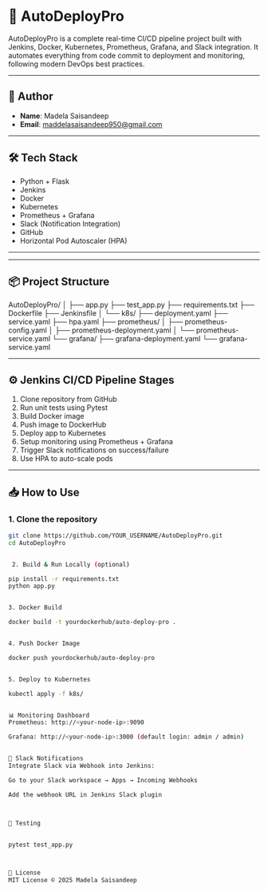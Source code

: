 # 🚀 AutoDeployPro

AutoDeployPro is a complete real-time CI/CD pipeline project built with Jenkins, Docker, Kubernetes, Prometheus, Grafana, and Slack integration. It automates everything from code commit to deployment and monitoring, following modern DevOps best practices.

---

## 👤 Author

- **Name**: Madela Saisandeep  
- **Email**: maddelasaisandeep950@gmail.com  

---

## 🛠️ Tech Stack

- Python + Flask
- Jenkins
- Docker
- Kubernetes
- Prometheus + Grafana
- Slack (Notification Integration)
- GitHub
- Horizontal Pod Autoscaler (HPA)

---

---

## 📦 Project Structure



AutoDeployPro/ │ ├── app.py ├── test_app.py ├── requirements.txt ├── Dockerfile ├── Jenkinsfile │ └── k8s/ ├── deployment.yaml ├── service.yaml ├── hpa.yaml ├── prometheus/ │ ├── prometheus-config.yaml │ ├── prometheus-deployment.yaml │ └── prometheus-service.yaml └── grafana/ ├── grafana-deployment.yaml └── grafana-service.yaml



---

## ⚙️ Jenkins CI/CD Pipeline Stages

1. Clone repository from GitHub
2. Run unit tests using Pytest
3. Build Docker image
4. Push image to DockerHub
5. Deploy app to Kubernetes
6. Setup monitoring using Prometheus + Grafana
7. Trigger Slack notifications on success/failure
8. Use HPA to auto-scale pods

---

## 📥 How to Use

### 1. Clone the repository

```bash
git clone https://github.com/YOUR_USERNAME/AutoDeployPro.git
cd AutoDeployPro


 2. Build & Run Locally (optional)

pip install -r requirements.txt
python app.py


3. Docker Build

docker build -t yourdockerhub/auto-deploy-pro .


4. Push Docker Image

docker push yourdockerhub/auto-deploy-pro


5. Deploy to Kubernetes

kubectl apply -f k8s/


📊 Monitoring Dashboard
Prometheus: http://<your-node-ip>:9090

Grafana: http://<your-node-ip>:3000 (default login: admin / admin)


🔔 Slack Notifications
Integrate Slack via Webhook into Jenkins:

Go to your Slack workspace → Apps → Incoming Webhooks

Add the webhook URL in Jenkins Slack plugin



🧪 Testing


pytest test_app.py



📄 License
MIT License © 2025 Madela Saisandeep



